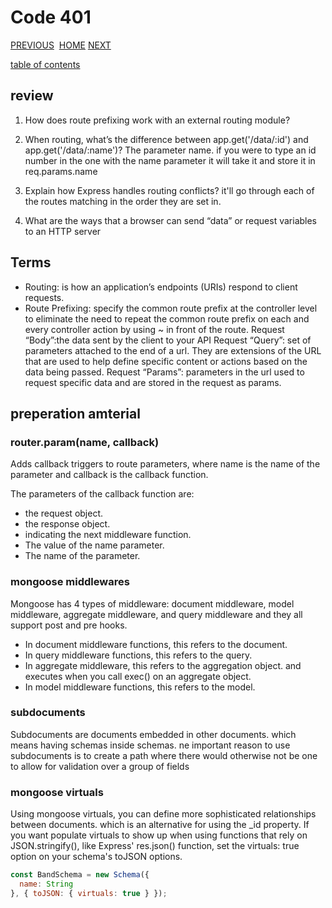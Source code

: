 # Code 401

[PREVIOUS](https://dinaalsaid.github.io/code401reading/class-08) &nbsp;[HOME](https://dinaalsaid.github.io/reading-notes/)&nbsp;[NEXT](https://dinaalsaid.github.io/code401reading/class-10)

[table of contents](https://dinaalsaid.github.io/code401reading/)

## review

1. How does route prefixing work with an external routing module?

2. When routing, what’s the difference between app.get('/data/:id') and app.get('/data/:name')?
The parameter name. if you were to type an id number in the one with the name parameter it will take it and store it in req.params.name
3. Explain how Express handles routing conflicts?
it'll go through each of the routes matching in the order they are set in.
4. What are the ways that a browser can send “data” or request variables to an HTTP server

## Terms

* Routing: is how an application’s endpoints (URIs) respond to client requests.
* Route Prefixing: specify the common route prefix at the controller level to eliminate the need to repeat the common route prefix on each and every controller action by using ~ in front of the route.
Request “Body”:the data sent by the client to your API
Request “Query”: set of parameters attached to the end of a url. They are extensions of the URL that are used to help define specific content or actions based on the data being passed.
Request “Params”: parameters in the url used to request specific data and are stored in the request as params.

## preperation amterial

### router.param(name, callback)

Adds callback triggers to route parameters, where name is the name of the parameter and callback is the callback function.

The parameters of the callback function are:

* the request object.
* the response object.
* indicating the next middleware function.
* The value of the name parameter.
* The name of the parameter.

### mongoose middlewares

Mongoose has 4 types of middleware: document middleware, model middleware, aggregate middleware, and query middleware and they all support post and pre hooks.

* In document middleware functions, this refers to the document.
* In query middleware functions, this refers to the query.
* In aggregate middleware, this refers to the aggregation object. and executes when you call exec() on an aggregate object.
* In model middleware functions, this refers to the model.

### subdocuments

Subdocuments are documents embedded in other documents. which means having schemas inside schemas.
ne important reason to use subdocuments is to create a path where there would otherwise not be one to allow for validation over a group of fields

### mongoose virtuals

Using mongoose virtuals, you can define more sophisticated relationships between documents. which is an alternative for using the _id property.
If you want populate virtuals to show up when using functions that rely on JSON.stringify(), like Express' res.json() function, set the virtuals: true option on your schema's toJSON options.

``` javascript
const BandSchema = new Schema({
  name: String
}, { toJSON: { virtuals: true } });
```
